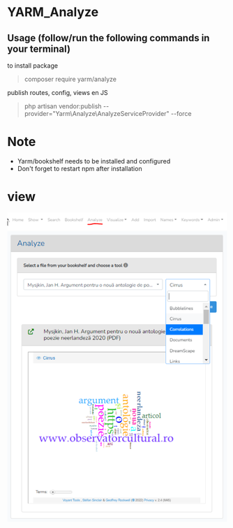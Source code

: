 ﻿# YARM_Analyze


## Usage (follow/run the following commands in your terminal)

to install package

> composer require yarm/analyze

publish routes, config, views en JS

> php artisan vendor:publish --provider="Yarm\Analyze\AnalyzeServiceProvider" --force

 
# Note
* Yarm/bookshelf needs to be installed and configured
* Don't forget to restart npm after installation

# view
![img_1.png](img_1.png)
![img.png](img.png)

